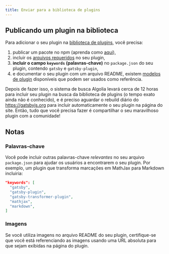 ```yaml
---
title: Enviar para a biblioteca de plugins
---
```


## Publicando um plugin na biblioteca

Para adicionar o seu plugin na [biblioteca de plugins](/plugins), você precisa:

1.  publicar um pacote no npm (aprenda como [aqui](https://docs.npmjs.com/getting-started/publishing-npm-packages)),
2.  incluir os [arquivos requeridos](/docs/files-gatsby-looks-for-in-a-plugin/) no seu plugin,
3.  **incluir o campo `keywords` (palavras-chave)** no `package.json` do seu plugin, contendo `gatsby` e `gatsby-plugin`,
4.  e documentar o seu plugin com um arquivo README, existem [modelos de plugin](/contributing/docs-templates/#plugin-readme-template) disponíveis que podem ser usados como referência.

Depois de fazer isso, o sistema de busca Algolia levará cerca de 12 horas para incluir seu plugin na busca da biblioteca de plugins (o tempo exato ainda não é conhecido), e é preciso aguardar o rebuild diário do https://gatsbyjs.org para incluir automaticamente o seu plugin na página do site. Então, tudo que você precisa fazer é compartilhar o seu maravilhoso plugin com a comunidade!

## Notas

### Palavras-chave

Você pode incluir outras palavras-chave _relevantes_ no seu arquivo `package.json` para ajudar os usuários a encontrarem o seu plugin. Por exemplo, um plugin que transforma marcações em MathJax para Markdown incluiria:

```json:title=package.json
"keywords": [
  "gatsby",
  "gatsby-plugin",
  "gatsby-transformer-plugin",
  "mathjax",
  "markdown",
]
```

### Imagens

Se você utiliza imagens no arquivo README do seu plugin, certifique-se que você está referenciando as imagens usando uma URL absoluta para que sejam exibidas na página do plugin.
